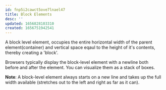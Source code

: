 ```yaml
---
id: fnp5i2cawct5ove7lnael47
title: Block Elements
desc: ''
updated: 1656828103310
created: 1656751942541
---
```


A block level element, occupies the entire horizontal width of the parent element(container) and vertical space eqaul to the height of it's contents, thereby creating a 'block'.

Browsers typically display the block-level element with a newline both before and after the element. You can visualize them as a stack of boxes.

**Note**: A block-level element always starts on a new line and takes up the full width available (stretches out to the left and right as far as it can).
